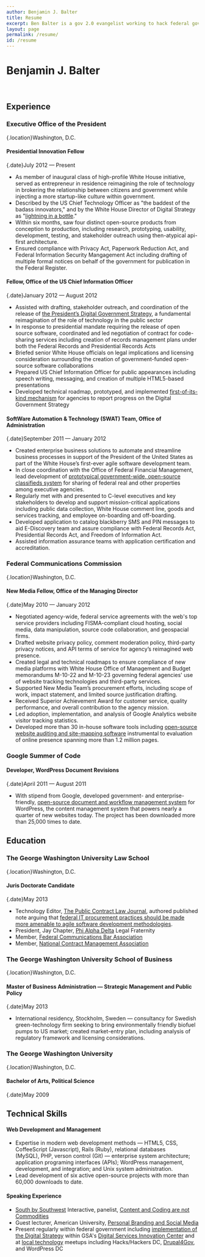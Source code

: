 ```yaml
---
author: Benjamin J. Balter
title: Resume
excerpt: Ben Balter is a gov 2.0 evangelist working to hack federal government from the inside out, an open-source developer passionate about the disruptive power of technology, and a J.D./M.B.A. candidate at the George Washington University.
layout: page
permalink: /resume/
id: /resume
---
```


# Benjamin J. Balter

<div class="bar span2">&nbsp;</div>

## Experience

### Executive Office of the President

{.location}Washington, D.C.

#### Presidential Innovation Fellow

{.date}July 2012 — Present

* As member of inaugural class of high-profile White House initiative, served as entrepreneur in residence reimagining the role of technology in brokering the relationship between citizens and government while injecting a more startup-like culture within government. 
* Described by the US Chief Technology Officer as "the baddest of the badass innovators," and by the White House Director of Digital Strategy as "<a href="http://www.youtube.com/watch?v=uhtlOYOhE8w#t=51m12s">lightning in a bottle</a>." 
* Within six months, saw four distinct open-source products from conception to production, including research, prototyping, usability, development, testing, and stakeholder outreach using then-atypical api-first architecture.
* Ensured compliance with Privacy Act, Paperwork Reduction Act, and Federal Information Security Mangagement Act including drafting of multiple formal notices on behalf of the government for publication in the Federal Register.

#### Fellow, Office of the US Chief Information Officer

{.date}January 2012 — August 2012

* Assisted with drafting, stakeholder outreach, and coordination of the release of [the President’s Digital Government Strategy](http://www.whitehouse.gov/sites/default/files/omb/egov/digital-government/digital-government.html), a fundamental reimagination of the role of technology in the public sector
* In response to presidential mandate requiring the release of open source software, coordinated and led negotiation of contract for code-sharing services including creation of records management plans under both the Federal Records and Presidential Records Acts
* Briefed senior White House officials on legal implications and licensing consideration surrounding the creation of government-funded open-source software collaborations
* Prepared US Chief Information Officer for public appearances including speech writing, messaging, and creation of multiple HTML5-based presentations
* Developed technical roadmap, prototyped, and implemented [first-of-its-kind mechanism](https://github.com/GSA/digital-strategy) for agencies to report progress on the Digital Government Strategy

#### SoftWare Automation &#038; Technology (SWAT) Team, Office of Administration

{.date}September 2011 — January 2012

* Created enterprise business solutions to automate and streamline business processes in support of the President of the United States as part of the White House’s first-ever agile software development team.
* In close coordination with the Office of Federal Financial Management, lead development of [prototypical government-wide, open-source classifieds system](https://max.gov/unclesamslist/) for sharing of federal real and other properties among executive agencies.
* Regularly met with and presented to C-level executives and key stakeholders to develop and support mission-critical applications including public data collection, White House comment line, goods and services tracking, and employee on-boarding and off-boarding.
* Developed application to catalog blackberry SMS and PIN messages to aid E-Discovery team and assure compliance with Federal Records Act, Presidential Records Act, and Freedom of Information Act.
* Assisted information assurance teams with application certification and accreditation.

### Federal Communications Commission

{.location}Washington, D.C.

#### New Media Fellow, Office of the Managing Director

{.date}May 2010 — January 2012

* Negotiated agency-wide, federal service agreements with the web's top service providers including FISMA-compliant cloud hosting, social media, data manipulation, source code collaboration, and geospacial firms.
* Drafted website privacy policy, comment moderation policy, third-party privacy notices, and API terms of service for agency’s reimagined web presence.
* Created legal and technical roadmaps to ensure compliance of new media platforms with White House Office of Management and Budget memorandums M-10-22 and M-10-23 governing federal agencies' use of website tracking technologies and third-party services.
* Supported New Media Team’s procurement efforts, including scope of work, impact statement, and limited source justification drafting.
* Received Superior Achievement Award for customer service, quality performance, and overall contribution to the agency mission.
* Led adoption, implementation, and analysis of Google Analytics website visitor tracking statistics.
* Developed more than 30 in-house software tools including [open-source website auditing and site-mapping software](http://github.com/fcc) instrumental to evaluation of online presence spanning more than 1.2 million pages.

### Google Summer of Code

#### Developer, WordPress Document Revisions

{.date}April 2011 — August 2011

* With stipend from Google, developed government- and enterprise-friendly, [open-source document and workflow management system](http://ben.balter.com/2011/08/29/wp-document-revisions-document-management-version-control-wordpress/) for WordPress, the content management system that powers nearly a quarter of new websites today. The project has been downloaded more than 25,000 times to date.

## Education

### The George Washington University Law School

{.location}Washington, D.C.

#### Juris Doctorate Candidate

{.date}May 2013

* Technology Editor, [The Public Contract Law Journal](http://pclj.org/), authored published note arguing that [federal IT procurement practices should be made more amenable to agile software development methodologies](http://ben.balter.com/2011/11/29/towards-a-more-agile-government/ "Towards a More Agile Government").
* President, Jay Chapter, [Phi Alpha Delta](http://phialphadeltagw.com) Legal Fraternity
* Member, [Federal Communications Bar Association](http://fcba.org/)
* Member, [National Contract Management Association](http://www.ncmahq.org/)

### The George Washington University School of Business

{.location}Washington, D.C.

#### Master of Business Administration — Strategic Management and Public Policy

{.date}May 2013

* International residency, Stockholm, Sweden — consultancy for Swedish green-technology firm seeking to bring environmentally friendly biofuel pumps to US market; created market-entry plan, including analysis of regulatory framework and licensing considerations.

### The George Washington University

{.location}Washington, D.C.

#### Bachelor of Arts, Political Science

{.date}May 2009

## Technical Skills

#### Web Development and Management

* Expertise in modern web development methods — HTML5, CSS, CoffeeScript (Javascript), Rails (Ruby), relational databases (MySQL), PHP, verson control (Git) — enterprise system architecture; application programing interfaces (APIs); WordPress management, development, and integration; and Unix system administration.
* Lead development of six active open-source projects with more than 60,000 downloads to date.

#### Speaking Experience

* [South by Southwest][1] Interactive, panelist, [Content and Coding are not Commodities][2]
* Guest lecturer, American University, [Personal Branding and Social Media][3]
* Present regularly within federal government including [implementation of the Digital Strategy](http://ben.balter.com/digital-strategy-reporting/#/title) within GSA's [Digital Services Innovation Center](https://github.com/benbalter/apis-you-didnt-know-already-existed) and at [local technology][6] meetups including Hacks/Hackers DC, [Drupal4Gov][7], and WordPress DC

 [1]: http://sxsw.com
 [2]: http://panelpicker.sxsw.com/ideas/view/10270
 [3]: http://ben.balter.com/2011/03/09/craft-your-personal-brand/
 [6]: http://ben.balter.com/2011/04/12/love-the-code/
 [7]: http://ben.balter.com/digital-strategy-reporting/
